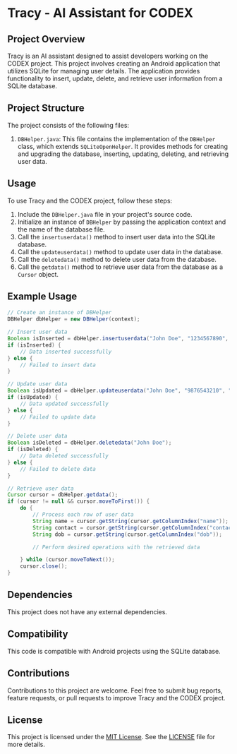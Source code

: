 # Tracy - AI Assistant for CODEX

## Project Overview
Tracy is an AI assistant designed to assist developers working on the CODEX project. This project involves creating an Android application that utilizes SQLite for managing user details. The application provides functionality to insert, update, delete, and retrieve user information from a SQLite database.

## Project Structure
The project consists of the following files:

1. `DBHelper.java`: This file contains the implementation of the `DBHelper` class, which extends `SQLiteOpenHelper`. It provides methods for creating and upgrading the database, inserting, updating, deleting, and retrieving user data.

## Usage
To use Tracy and the CODEX project, follow these steps:

1. Include the `DBHelper.java` file in your project's source code.
2. Initialize an instance of `DBHelper` by passing the application context and the name of the database file.
3. Call the `insertuserdata()` method to insert user data into the SQLite database.
4. Call the `updateuserdata()` method to update user data in the database.
5. Call the `deletedata()` method to delete user data from the database.
6. Call the `getdata()` method to retrieve user data from the database as a `Cursor` object.

## Example Usage

```java
// Create an instance of DBHelper
DBHelper dbHelper = new DBHelper(context);

// Insert user data
Boolean isInserted = dbHelper.insertuserdata("John Doe", "1234567890", "1990-01-01");
if (isInserted) {
    // Data inserted successfully
} else {
    // Failed to insert data
}

// Update user data
Boolean isUpdated = dbHelper.updateuserdata("John Doe", "9876543210", "1990-01-01");
if (isUpdated) {
    // Data updated successfully
} else {
    // Failed to update data
}

// Delete user data
Boolean isDeleted = dbHelper.deletedata("John Doe");
if (isDeleted) {
    // Data deleted successfully
} else {
    // Failed to delete data
}

// Retrieve user data
Cursor cursor = dbHelper.getdata();
if (cursor != null && cursor.moveToFirst()) {
    do {
        // Process each row of user data
        String name = cursor.getString(cursor.getColumnIndex("name"));
        String contact = cursor.getString(cursor.getColumnIndex("contact"));
        String dob = cursor.getString(cursor.getColumnIndex("dob"));

        // Perform desired operations with the retrieved data

    } while (cursor.moveToNext());
    cursor.close();
}
```

## Dependencies
This project does not have any external dependencies.

## Compatibility
This code is compatible with Android projects using the SQLite database.

## Contributions
Contributions to this project are welcome. Feel free to submit bug reports, feature requests, or pull requests to improve Tracy and the CODEX project.

## License
This project is licensed under the [MIT License](https://opensource.org/licenses/MIT). See the [LICENSE](LICENSE) file for more details.

